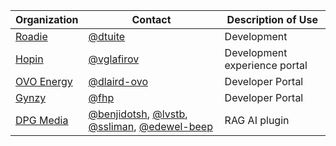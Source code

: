 | Organization                               | Contact                                                                                                                                                                  | Description of Use            |
| ------------------------------------------ | ------------------------------------------------------------------------------------------------------------------------------------------------------------------------ | ----------------------------- |
| [Roadie](https://roadie.io)                | [@dtuite](https://github.com/dtuite)                                                                                                                                     | Development                   |
| [Hopin](https://hopin.com)                 | [@vglafirov](https://github.com/vglafirov)                                                                                                                               | Development experience portal |
| [OVO Energy](https://www.ovoenergy.com/)   | [@dlaird-ovo](https://github.com/dlaird-ovo)                                                                                                                             | Developer Portal              |
| [Gynzy](https://www.gynzy.com/)            | [@fhp](https://github.com/fhp)                                                                                                                                           | Developer Portal              |
| [DPG Media](https://www.dpgmediagroup.com) | [@benjidotsh](https://github.com/benjidotsh), [@lvstb](https://github.com/lvstb), [@ssliman](https://github.com/ssliman), [@edewel-beep](https://github.com/edewel-beep) | RAG AI plugin                 |
